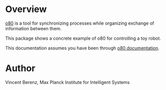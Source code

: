 
# Overview

[o80](https://github.com/intelligent-soft-robots/o80) is a tool for synchronizing processes while organizing exchange of information between them.

This package shows a concrete example of o80 for controlling a toy robot.

This documentation assumes you have been through [o80 documentation](https://intelligent-soft-robots.github.io/code_documentation/o80/docs/sphinx/html/index.html).

# Author

Vincent Berenz, Max Planck Institute for Intelligent Systems


